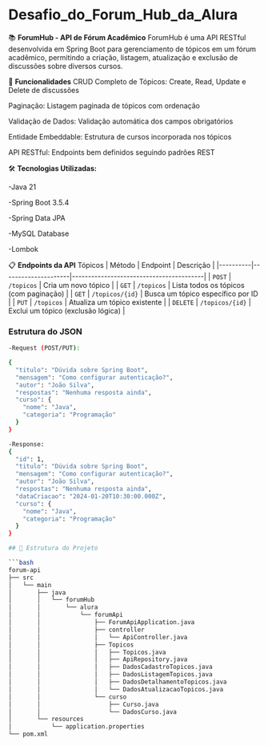 # Desafio_do_Forum_Hub_da_Alura

📚 **ForumHub - API de Fórum Acadêmico**
ForumHub é uma API RESTful desenvolvida em Spring Boot para gerenciamento de tópicos em um fórum acadêmico, permitindo a criação, listagem, atualização e exclusão de discussões sobre diversos cursos.

🚀 **Funcionalidades**
CRUD Completo de Tópicos: Create, Read, Update e Delete de discussões

Paginação: Listagem paginada de tópicos com ordenação

Validação de Dados: Validação automática dos campos obrigatórios

Entidade Embeddable: Estrutura de cursos incorporada nos tópicos

API RESTful: Endpoints bem definidos seguindo padrões REST

🛠️ **Tecnologias Utilizadas:**

-Java 21

-Spring Boot 3.5.4

-Spring Data JPA

-MySQL Database

-Lombok

📋 **Endpoints da API**
Tópicos
| Método   | Endpoint            | Descrição                               |
|----------|---------------------|-----------------------------------------|
| `POST`   | `/topicos`          | Cria um novo tópico                     |
| `GET`    | `/topicos`          | Lista todos os tópicos (com paginação)  |
| `GET`    | `/topicos/{id}`     | Busca um tópico específico por ID       |
| `PUT`    | `/topicos`          | Atualiza um tópico existente            |
| `DELETE` | `/topicos/{id}`     | Exclui um tópico (exclusão lógica)      |

### Estrutura do JSON

```bash
-Request (POST/PUT):

{
  "titulo": "Dúvida sobre Spring Boot",
  "mensagem": "Como configurar autenticação?",
  "autor": "João Silva",
  "respostas": "Nenhuma resposta ainda",
  "curso": {
    "nome": "Java",
    "categoria": "Programação"
  }
}

-Response:
{
  "id": 1,
  "titulo": "Dúvida sobre Spring Boot",
  "mensagem": "Como configurar autenticação?",
  "autor": "João Silva",
  "respostas": "Nenhuma resposta ainda",
  "dataCriacao": "2024-01-20T10:30:00.000Z",
  "curso": {
    "nome": "Java",
    "categoria": "Programação"
  }
}

## 📂 Estrutura do Projeto

```bash
forum-api
├── src
│   └── main
│       ├── java
│       │   └── forumHub
│       │       └── alura
│       │           └── forumApi
│       │               ├── ForumApiApplication.java
│       │               ├── controller
│       │               │   └── ApiController.java
│       │               ├── Topicos
│       │               │   ├── Topicos.java
│       │               │   ├── ApiRepository.java
│       │               │   ├── DadosCadastroTopicos.java
│       │               │   ├── DadosListagemTopicos.java
│       │               │   ├── DadosDetalhamentoTopicos.java
│       │               │   └── DadosAtualizacaoTopicos.java
│       │               └── curso
│       │                   ├── Curso.java
│       │                   └── DadosCurso.java
│       └── resources
│           └── application.properties
└── pom.xml
